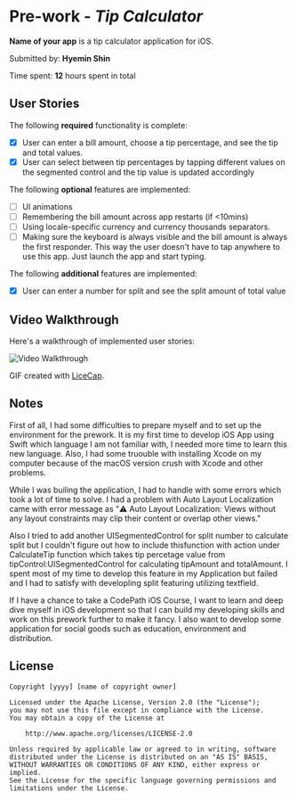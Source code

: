 
# Pre-work - *Tip Calculator*

**Name of your app** is a tip calculator application for iOS.

Submitted by: **Hyemin Shin**

Time spent: **12** hours spent in total

## User Stories

The following **required** functionality is complete:

* [x] User can enter a bill amount, choose a tip percentage, and see the tip and total values.
* [x] User can select between tip percentages by tapping different values on the segmented control and the tip value is updated accordingly

The following **optional** features are implemented:

* [ ] UI animations
* [ ] Remembering the bill amount across app restarts (if <10mins)
* [ ] Using locale-specific currency and currency thousands separators.
* [ ] Making sure the keyboard is always visible and the bill amount is always the first responder. This way the user doesn't have to tap anywhere to use this app. Just launch the app and start typing.

The following **additional** features are implemented:

- [x] User can enter a number for split and see the split amount of total value

## Video Walkthrough

Here's a walkthrough of implemented user stories:

<img src='http://g.recordit.co/itVgELGTwC.gif' title='Video Walkthrough' width='' alt='Video Walkthrough' />

GIF created with [LiceCap](https://recordit.co/).

## Notes

First of all, I had some difficulties to prepare myself and to set up the environment for the prework. It is my first time to develop iOS App using Swift which language I am not familiar with, I needed more time to learn this new language. Also, I had some truouble with installing Xcode on my computer because of the macOS version crush with Xcode and other problems. 

While I was builing the application, I had to handle with some errors which took  a lot of time to solve. I had a problem with Auto Layout Localization came with error message as ":warning: Auto Layout Localization: Views without any layout constraints may clip their content or overlap other views." 

Also I tried to add another UISegmentedControl for split number to calculate split but I couldn't figure out how to include thisfunction with action under CalculateTip function which takes tip percetage value from tipControl:UISegmentedControl for calculating tipAmount and totalAmount. I spent most of my time to develop this feature in my Application but failed  and I had to satisfy with developling split featuring utilizing textfield. 

If I have a chance to take a  CodePath iOS Course, I want to learn and deep dive myself in iOS development so that I can build my developing skills and work  on this prework further to make it fancy. I also want to develop some application for social goods such  as education, environment and distribution.



## License

    Copyright [yyyy] [name of copyright owner]

    Licensed under the Apache License, Version 2.0 (the "License");
    you may not use this file except in compliance with the License.
    You may obtain a copy of the License at

        http://www.apache.org/licenses/LICENSE-2.0

    Unless required by applicable law or agreed to in writing, software
    distributed under the License is distributed on an "AS IS" BASIS,
    WITHOUT WARRANTIES OR CONDITIONS OF ANY KIND, either express or implied.
    See the License for the specific language governing permissions and
    limitations under the License.
